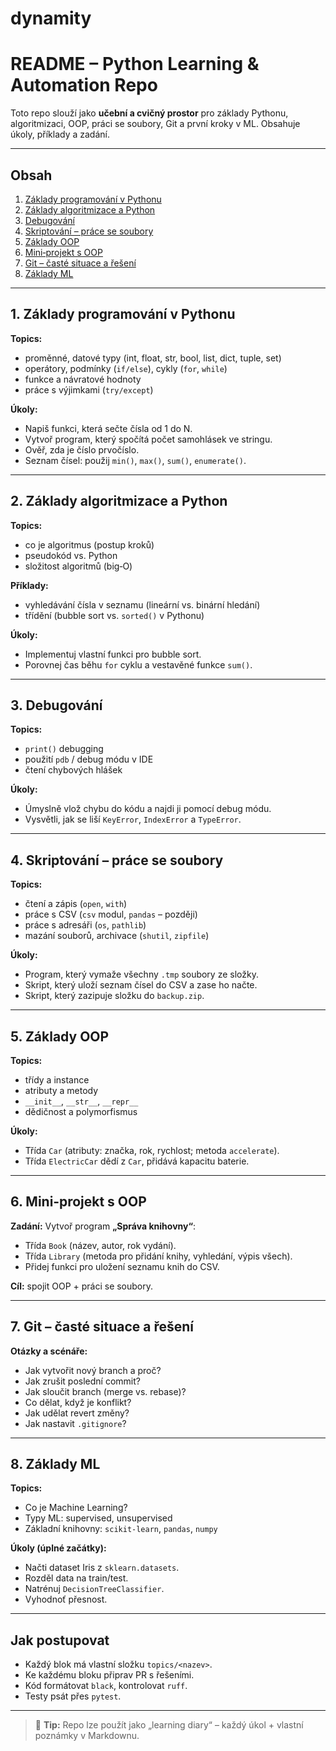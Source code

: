 # dynamity

# README – Python Learning & Automation Repo

Toto repo slouží jako **učební a cvičný prostor** pro základy Pythonu, algoritmizaci, OOP, práci se soubory, Git a první kroky v ML. Obsahuje úkoly, příklady a zadání.

---

## Obsah

1. [Základy programování v Pythonu](#1-základy-programování-v-pythonu)
2. [Základy algoritmizace a Python](#2-základy-algoritmizace-a-python)
3. [Debugování](#3-debugování)
4. [Skriptování – práce se soubory](#4-skriptování--práce-se-soubory)
5. [Základy OOP](#5-základy-oop)
6. [Mini‑projekt s OOP](#6-mini-projekt-s-oop)
7. [Git – časté situace a řešení](#7-git--časté-situace-a-řešení)
8. [Základy ML](#8-základy-ml)

---

## 1. Základy programování v Pythonu

**Topics:**

* proměnné, datové typy (int, float, str, bool, list, dict, tuple, set)
* operátory, podmínky (`if/else`), cykly (`for`, `while`)
* funkce a návratové hodnoty
* práce s výjimkami (`try/except`)

**Úkoly:**

* Napiš funkci, která sečte čísla od 1 do N.
* Vytvoř program, který spočítá počet samohlásek ve stringu.
* Ověř, zda je číslo prvočíslo.
* Seznam čísel: použij `min()`, `max()`, `sum()`, `enumerate()`.

---

## 2. Základy algoritmizace a Python

**Topics:**

* co je algoritmus (postup kroků)
* pseudokód vs. Python
* složitost algoritmů (big‑O)

**Příklady:**

* vyhledávání čísla v seznamu (lineární vs. binární hledání)
* třídění (bubble sort vs. `sorted()` v Pythonu)

**Úkoly:**

* Implementuj vlastní funkci pro bubble sort.
* Porovnej čas běhu `for` cyklu a vestavěné funkce `sum()`.

---

## 3. Debugování

**Topics:**

* `print()` debugging
* použití `pdb` / debug módu v IDE
* čtení chybových hlášek

**Úkoly:**

* Úmyslně vlož chybu do kódu a najdi ji pomocí debug módu.
* Vysvětli, jak se liší `KeyError`, `IndexError` a `TypeError`.

---

## 4. Skriptování – práce se soubory

**Topics:**

* čtení a zápis (`open`, `with`)
* práce s CSV (`csv` modul, `pandas` – později)
* práce s adresáři (`os`, `pathlib`)
* mazání souborů, archivace (`shutil`, `zipfile`)

**Úkoly:**

* Program, který vymaže všechny `.tmp` soubory ze složky.
* Skript, který uloží seznam čísel do CSV a zase ho načte.
* Skript, který zazipuje složku do `backup.zip`.

---

## 5. Základy OOP

**Topics:**

* třídy a instance
* atributy a metody
* `__init__`, `__str__`, `__repr__`
* dědičnost a polymorfismus

**Úkoly:**

* Třída `Car` (atributy: značka, rok, rychlost; metoda `accelerate`).
* Třída `ElectricCar` dědí z `Car`, přidává kapacitu baterie.

---

## 6. Mini‑projekt s OOP

**Zadání:**
Vytvoř program **„Správa knihovny“**:

* Třída `Book` (název, autor, rok vydání).
* Třída `Library` (metoda pro přidání knihy, vyhledání, výpis všech).
* Přidej funkci pro uložení seznamu knih do CSV.

**Cíl:** spojit OOP + práci se soubory.

---

## 7. Git – časté situace a řešení

**Otázky a scénáře:**

* Jak vytvořit nový branch a proč?
* Jak zrušit poslední commit?
* Jak sloučit branch (merge vs. rebase)?
* Co dělat, když je konflikt?
* Jak udělat revert změny?
* Jak nastavit `.gitignore`?

---

## 8. Základy ML

**Topics:**

* Co je Machine Learning?
* Typy ML: supervised, unsupervised
* Základní knihovny: `scikit-learn`, `pandas`, `numpy`

**Úkoly (úplné začátky):**

* Načti dataset Iris z `sklearn.datasets`.
* Rozděl data na train/test.
* Natrénuj `DecisionTreeClassifier`.
* Vyhodnoť přesnost.

---

## Jak postupovat

* Každý blok má vlastní složku `topics/<nazev>`.
* Ke každému bloku připrav PR s řešeními.
* Kód formátovat `black`, kontrolovat `ruff`.
* Testy psát přes `pytest`.

---

> 📌 **Tip:** Repo lze použít jako „learning diary“ – každý úkol + vlastní poznámky v Markdownu.
